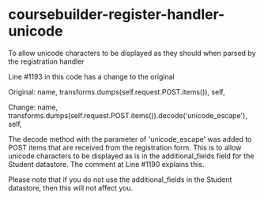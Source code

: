 # coursebuilder-register-handler-unicode
To allow unicode characters to be displayed as they should when parsed by the registration handler

Line #1193 in this code has a change to the original

Original:
name, transforms.dumps(self.request.POST.items()), self,

Change:
name, transforms.dumps(self.request.POST.items()).decode('unicode_escape'), self,

The decode method with the parameter of 'unicode_escape' was added to POST items that are received from the registration form.
This is to allow unicode characters to be displayed as is in the additional_fields field for the Student datastore.
The comment at Line #1190 explains this.

Please note that if you do not use the additional_fields in the Student datastore, then this will not affect you.
